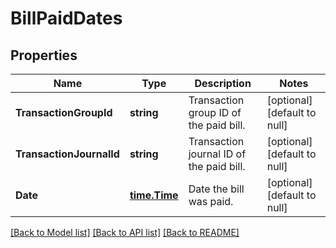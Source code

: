 # BillPaidDates

## Properties
Name | Type | Description | Notes
------------ | ------------- | ------------- | -------------
**TransactionGroupId** | **string** | Transaction group ID of the paid bill. | [optional] [default to null]
**TransactionJournalId** | **string** | Transaction journal ID of the paid bill. | [optional] [default to null]
**Date** | [**time.Time**](time.Time.md) | Date the bill was paid. | [optional] [default to null]

[[Back to Model list]](../README.md#documentation-for-models) [[Back to API list]](../README.md#documentation-for-api-endpoints) [[Back to README]](../README.md)

